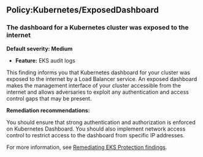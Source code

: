 Policy:Kubernetes/ExposedDashboard
----------------------------------


### The dashboard for a Kubernetes cluster was exposed to the internet


**Default severity: Medium**


 * **Feature:** EKS audit logs

This finding informs you that Kubernetes dashboard for your cluster was exposed to the internet by a Load Balancer service. An exposed dashboard makes the management interface of your cluster accessible from the internet and allows adversaries to exploit any authentication and access control gaps that may be present. 


**Remediation recommendations:**


You should ensure that strong authentication and authorization is enforced on Kubernetes Dashboard. You should also implement network access control to restrict access to the dashboard from specific IP addresses. 


For more information, see [Remediating EKS Protection findings](https://docs.aws.amazon.com/guardduty/latest/ug/guardduty-remediate-kubernetes.html).

